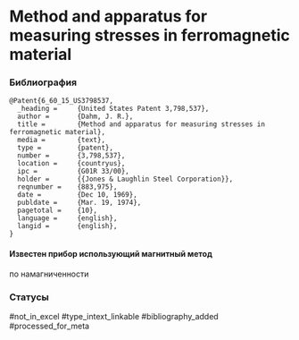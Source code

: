 # Method and apparatus for measuring stresses in ferromagnetic material

### Библиография
```
@Patent{6_60_15_US3798537,
  _heading =     {United States Patent 3,798,537},
  author =       {Dahm, J. R.},
  title =        {Method and apparatus for measuring stresses in ferromagnetic material},
  media =        {text},
  type =         {patent},
  number =       {3,798,537},
  location =     {countryus},
  ipc =          {G01R 33/00},
  holder =       {{Jones & Laughlin Steel Corporation}},
  reqnumber =    {883,975},
  date =         {Dec 10, 1969},
  publdate =     {Mar. 19, 1974},
  pagetotal =    {10},
  language =     {english},
  langid =       {english},
}
```

#### Известен прибор использующий магнитный метод 
по намагниченности

### Статусы
#not_in_excel 
#type_intext_linkable
#bibliography_added
#processed_for_meta
